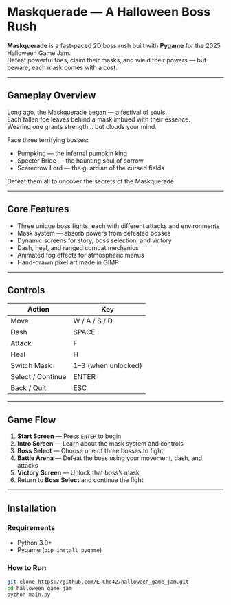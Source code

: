 # Maskquerade — A Halloween Boss Rush

**Maskquerade** is a fast-paced 2D boss rush built with **Pygame** for the 2025 Halloween Game Jam.  
Defeat powerful foes, claim their masks, and wield their powers — but beware, each mask comes with a cost.

---

## Gameplay Overview

Long ago, the Maskquerade began — a festival of souls.  
Each fallen foe leaves behind a mask imbued with their essence.  
Wearing one grants strength… but clouds your mind.

Face three terrifying bosses:
- Pumpking — the infernal pumpkin king  
- Specter Bride — the haunting soul of sorrow  
- Scarecrow Lord — the guardian of the cursed fields  

Defeat them all to uncover the secrets of the Maskquerade.

---

## Core Features

- Three unique boss fights, each with different attacks and environments  
- Mask system — absorb powers from defeated bosses  
- Dynamic screens for story, boss selection, and victory  
- Dash, heal, and ranged combat mechanics  
- Animated fog effects for atmospheric menus  
- Hand-drawn pixel art made in GIMP  

---

## Controls

| Action | Key |
|--------|-----|
| Move | W / A / S / D |
| Dash | SPACE |
| Attack | F |
| Heal | H |
| Switch Mask | 1–3 (when unlocked) |
| Select / Continue | ENTER |
| Back / Quit | ESC |

---

## Game Flow

1. **Start Screen** — Press `ENTER` to begin  
2. **Intro Screen** — Learn about the mask system and controls  
3. **Boss Select** — Choose one of three bosses to fight  
4. **Battle Arena** — Defeat the boss using your movement, dash, and attacks  
5. **Victory Screen** — Unlock that boss’s mask  
6. Return to **Boss Select** and continue the fight  

---

## Installation

### Requirements
- Python 3.9+
- Pygame (`pip install pygame`)

### How to Run
```bash
git clone https://github.com/E-Cho42/halloween_game_jam.git
cd halloween_game_jam
python main.py
